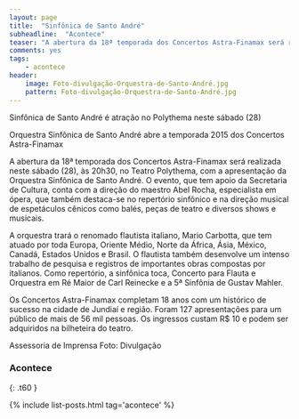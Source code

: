 ```yaml
---
layout: page
title:  "Sinfônica de Santo André"
subheadline:  "Acontece"
teaser: "A abertura da 18ª temporada dos Concertos Astra-Finamax será realizada neste sábado (28), às 20h30, no Teatro Polythema, com a apresentação da Orquestra Sinfônica de Santo André. O evento, que tem apoio da Secretaria de Cultura"
comments: yes
tags:
    - acontece
header:
    image: Foto-divulgação-Orquestra-de-Santo-André.jpg
    pattern: Foto-divulgação-Orquestra-de-Santo-André.jpg
---
```

 Sinfônica de Santo André é atração no Polythema neste sábado (28)

Orquestra Sinfônica de Santo André abre a temporada 2015 dos Concertos Astra-Finamax

A abertura da 18ª temporada dos Concertos Astra-Finamax será realizada neste sábado (28), às 20h30, no Teatro Polythema, com a apresentação da Orquestra Sinfônica de Santo André. O evento, que tem apoio da Secretaria de Cultura, conta com a direção do maestro Abel Rocha, especialista em ópera, que também destaca-se no repertório sinfônico e na direção musical de espetáculos cênicos como balés, peças de teatro e diversos shows e musicais.

A orquestra trará o renomado flautista italiano, Mario Carbotta, que tem atuado por toda Europa, Oriente Médio, Norte da África, Ásia, México, Canadá, Estados Unidos e Brasil. O flautista também desenvolve um intenso trabalho de pesquisa e registros de importantes obras compostas por italianos. Como repertório, a sinfônica toca, Concerto para Flauta e Orquestra em Ré Maior de Carl Reinecke e a 5ª Sinfônia de Gustav Mahler.

Os Concertos Astra-Finamax completam 18 anos com um histórico de sucesso na cidade de Jundiaí e região. Foram 127 apresentações para um público de mais de 56 mil pessoas. Os ingressos custam R$ 10 e podem ser adquiridos na bilheteira do teatro.

Assessoria de Imprensa
Foto: Divulgação

### Acontece
{: .t60 }

{% include list-posts.html tag='acontece' %}

